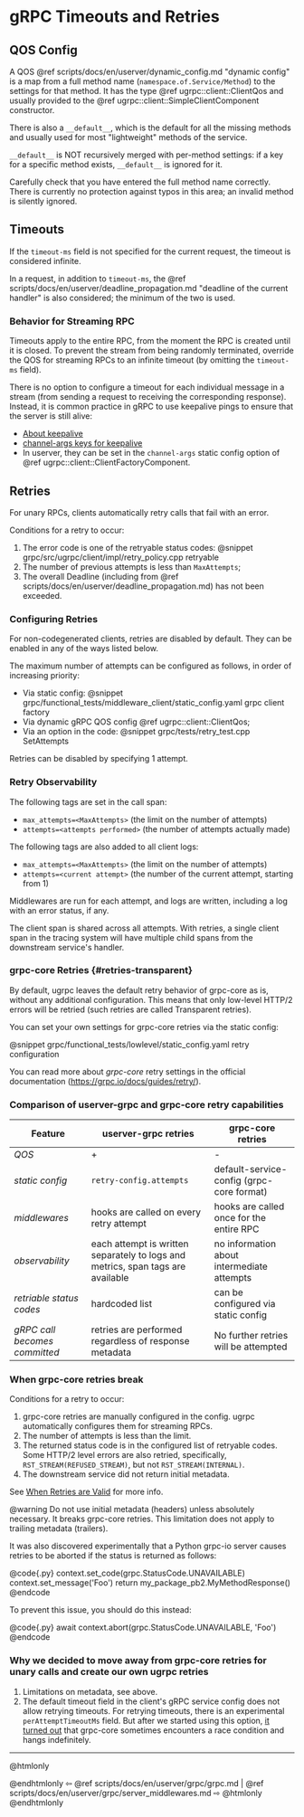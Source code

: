 # gRPC Timeouts and Retries

## QOS Config

A QOS @ref scripts/docs/en/userver/dynamic_config.md "dynamic config" is a map from a full method name
(`namespace.of.Service/Method`) to the settings for that method. It has the
type @ref ugrpc::client::ClientQos and usually provided to the @ref ugrpc::client::SimpleClientComponent constructor.

There is also a `__default__`, which is the default for all the missing methods and usually used for most
"lightweight" methods of the service.

`__default__` is NOT recursively merged with per-method settings: if a key for a specific method exists, `__default__`
is ignored for it.

Carefully check that you have entered the full method name correctly. There is currently no protection against typos
in this area; an invalid method is silently ignored.


## Timeouts

If the `timeout-ms` field is not specified for the current request, the timeout is considered infinite.

In a request, in addition to `timeout-ms`, the
@ref scripts/docs/en/userver/deadline_propagation.md "deadline of the current handler" is also considered; the minimum
of the two is used.

### Behavior for Streaming RPC

Timeouts apply to the entire RPC, from the moment the RPC is created until it is closed. To prevent the stream from
being randomly terminated, override the QOS for streaming RPCs to an infinite timeout (by omitting the `timeout-ms`
field).

There is no option to configure a timeout for each individual message in a stream
(from sending a request to receiving the corresponding response). Instead, it is common practice in gRPC to use
keepalive pings to ensure that the server is still alive:

* [About keepalive](https://grpc.io/docs/guides/keepalive/)
* [channel-args keys for keepalive](https://grpc.github.io/grpc/core/group__grpc__arg__keys.html#gabeeccb441a671122c75384e062b1b91b)
* In userver, they can be set in the `channel-args` static config option of @ref ugrpc::client::ClientFactoryComponent.

## Retries

For unary RPCs, clients automatically retry calls that fail with an error.

Conditions for a retry to occur:
1. The error code is one of the retryable status codes:
   @snippet grpc/src/ugrpc/client/impl/retry_policy.cpp  retryable
2. The number of previous attempts is less than `MaxAttempts`;
3. The overall Deadline (including from @ref scripts/docs/en/userver/deadline_propagation.md) has not been exceeded.

### Configuring Retries

For non-codegenerated clients, retries are disabled by default. They can be enabled in any of the ways listed below.

The maximum number of attempts can be configured as follows, in order of increasing priority:
* Via static config:
  @snippet grpc/functional_tests/middleware_client/static_config.yaml grpc client factory
* Via dynamic gRPC QOS config @ref ugrpc::client::ClientQos;
* Via an option in the code:
  @snippet grpc/tests/retry_test.cpp  SetAttempts

Retries can be disabled by specifying 1 attempt.

### Retry Observability

The following tags are set in the call span:

* `max_attempts=<MaxAttempts>` (the limit on the number of attempts)
* `attempts=<attempts performed>` (the number of attempts actually made)

The following tags are also added to all client logs:

* `max_attempts=<MaxAttempts>` (the limit on the number of attempts)
* `attempts=<current attempt>` (the number of the current attempt, starting from 1)


Middlewares are run for each attempt, and logs are written, including a log with an error status, if any.

The client span is shared across all attempts. With retries, a single client span in the tracing system will have
multiple child spans from the downstream service's handler.

### grpc-core Retries {#retries-transparent}

By default, ugrpc leaves the default retry behavior of grpc-core as is, without any additional configuration.
This means that only low-level HTTP/2 errors will be retried (such retries are called Transparent retries).

You can set your own settings for grpc-core retries via the static config:

@snippet grpc/functional_tests/lowlevel/static_config.yaml  retry configuration

You can read more about *grpc-core* retry settings in the official documentation (https://grpc.io/docs/guides/retry/).

### Comparison of userver-grpc and grpc-core retry capabilities

| Feature                       | userver-grpc retries                                  | grpc-core retries                                                    |
| ----------------------------- | ----------------------------------------------------- | -------------------------------------------------------------------- |
| *QOS*                         | +                                                     | -                                                                    |
| *static config*               | `retry-config.attempts`                               | default-service-config (grpc-core format)                            |
| *middlewares*                 | hooks are called on every retry attempt               | hooks are called once for the entire RPC                             |
| *observability*               | each attempt is written separately to logs and metrics, span tags are available | no information about intermediate attempts |
| *retriable status codes*      | hardcoded list                                        | can be configured via static config                                  |
| *gRPC call becomes committed* | retries are performed regardless of response metadata | No further retries will be attempted                                 |


### When grpc-core retries break

Conditions for a retry to occur:

1. grpc-core retries are manually configured in the config. ugrpc automatically configures them for streaming RPCs.
2. The number of attempts is less than the limit.
3. The returned status code is in the configured list of retryable codes. Some HTTP/2 level errors are also retried,
  specifically, `RST_STREAM(REFUSED_STREAM)`, but not `RST_STREAM(INTERNAL)`.
4. The downstream service did not return initial metadata.

See [When Retries are Valid](https://github.com/grpc/proposal/blob/master/A6-client-retries.md#when-retries-are-valid)
for more info.

@warning Do not use initial metadata (headers) unless absolutely necessary. It breaks grpc-core retries. This
         limitation does not apply to trailing metadata (trailers).

It was also discovered experimentally that a Python grpc-io server causes retries to be aborted if the status is
returned as follows:

@code{.py}
context.set_code(grpc.StatusCode.UNAVAILABLE)
context.set_message('Foo')
return my_package_pb2.MyMethodResponse()
@endcode

To prevent this issue, you should do this instead:

@code{.py}
await context.abort(grpc.StatusCode.UNAVAILABLE, 'Foo')
@endcode


### Why we decided to move away from grpc-core retries for unary calls and create our own ugrpc retries

1. Limitations on metadata, see above.
2. The default timeout field in the client's gRPC service config does not allow retrying timeouts. For retrying
   timeouts, there is an experimental `perAttemptTimeoutMs` field. But after we started using this option,
   [it turned out](https://github.com/grpc/grpc/issues/39935) that grpc-core sometimes encounters a race condition
   and hangs indefinitely.


----------

@htmlonly <div class="bottom-nav"> @endhtmlonly
⇦ @ref scripts/docs/en/userver/grpc/grpc.md | @ref scripts/docs/en/userver/grpc/server_middlewares.md ⇨
@htmlonly </div> @endhtmlonly

